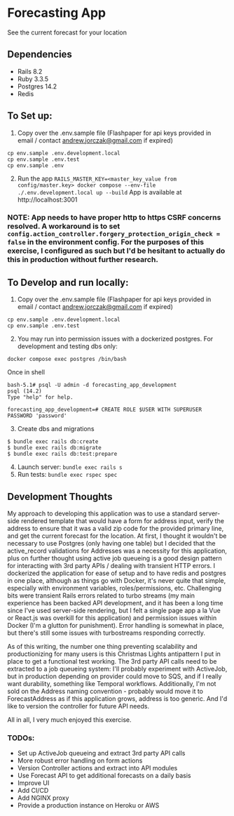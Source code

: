 # Forecasting App

See the current forecast for your location

## Dependencies
- Rails 8.2
- Ruby 3.3.5
- Postgres 14.2
- Redis

## To Set up:
1. Copy over the .env.sample file (Flashpaper for api keys provided in email / contact andrew.jorczak@gmail.com if expired)
```
cp env.sample .env.development.local
cp env.sample .env.test
cp env.sample .env
```
2. Run the app
```RAILS_MASTER_KEY=<master_key_value from config/master.key> docker compose --env-file ./.env.development.local up --build```
App is available at http://localhost:3001
### NOTE: App needs to have proper http to https CSRF concerns resolved. A workaround is to set  `config.action_controller.forgery_protection_origin_check = false` in the environment config. For the purposes of this exercise, I configured as such but I'd be hesitant to actually do this in production without further research.

## To Develop and run locally:
1. Copy over the .env.sample file (Flashpaper for api keys provided in email / contact andrew.jorczak@gmail.com if expired)
```
cp env.sample .env.development.local
cp env.sample .env.test
```
2. You may run into permission issues with a dockerized postgres. For development and testing dbs only:
```
docker compose exec postgres /bin/bash
```
Once in shell
```
bash-5.1# psql -U admin -d forecasting_app_development
psql (14.2)
Type "help" for help.

forecasting_app_development=# CREATE ROLE $USER WITH SUPERUSER PASSWORD 'password'
```

3. Create dbs and migrations
```
$ bundle exec rails db:create
$ bundle exec rails db:migrate
$ bundle exec rails db:test:prepare
```
4. Launch server: `bundle exec rails s`
5. Run tests: `bundle exec rspec spec`


## Development Thoughts

My approach to developing this application was to use a standard server-side rendered template that would have a form for address input,
verify the address to ensure that it was a valid zip code for the provided primary line, and get the current forecast for the location. At first, I thought it wouldn't be necessary to use Postgres (only having one table) but I decided that the active_record validations for Addresses was a necessity for this application, plus on further thought using active job queueing is a good design pattern for interacting with 3rd party APIs / dealing with transient HTTP errors. I dockerized the application for ease of setup and to have redis and postgres in one place, although as things go with Docker, it's never quite that simple, especially with environment variables, roles/permissions, etc.
Challenging bits were transient Rails errors related to turbo streams (my main experience has been backed API development, and it has been a long time since I've used server-side rendering, but I felt a single page app a la Vue or React.js was overkill for this application) and permission issues within Docker (I'm a glutton for punishment). Error handling is somewhat in place, but there's still some issues with turbostreams responding correctly. 

As of this writing, the number one thing preventing scalability and productionizing for many users is this Christmas Lights antipattern I put in place to get a functional test working. The 3rd party API calls need to be extracted to a job queueing system: I'll probably experiment with ActiveJob, but in production depending on provider could move to SQS, and if I really want durability, something like Temporal workflows. Additionally, I'm not sold on the Address naming convention - probably would move it to ForecastAddress as if this application grows, address is too generic. And I'd like to version the controller for future API needs.

All in all, I very much enjoyed this exercise.

### TODOs:
* Set up ActiveJob queueing and extract 3rd party API calls
* More robust error handling on form actions
* Version Controller actions and extract into API modules
* Use Forecast API to get additional forecasts on a daily basis
* Improve UI
* Add CI/CD
* Add NGINX proxy 
* Provide a production instance on Heroku or AWS

